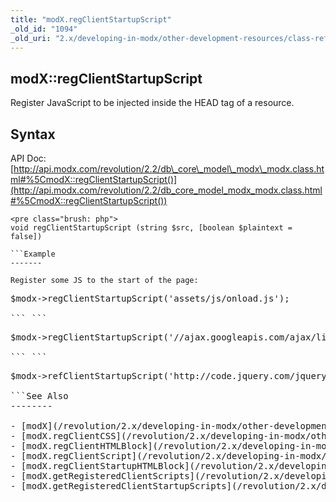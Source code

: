 ```yaml
---
title: "modX.regClientStartupScript"
_old_id: "1094"
_old_uri: "2.x/developing-in-modx/other-development-resources/class-reference/modx/modx.regclientstartupscript"
---
```


modX::regClientStartupScript
----------------------------

 Register JavaScript to be injected inside the HEAD tag of a resource.

Syntax
------

 API Doc: [http://api.modx.com/revolution/2.2/db\_core\_model\_modx\_modx.class.html#%5CmodX::regClientStartupScript()](http://api.modx.com/revolution/2.2/db_core_model_modx_modx.class.html#%5CmodX::regClientStartupScript())

 ```
<pre class="brush: php">
void regClientStartupScript (string $src, [boolean $plaintext = false])

```Example
-------

 Register some JS to the start of the page:

 ```
<pre class="brush: php">
$modx->regClientStartupScript('assets/js/onload.js');

``` ```
<pre class="brush: php">
$modx->regClientStartupScript('//ajax.googleapis.com/ajax/libs/jquery/1.11.2/jquery.min.js"');

``` ```
<pre class="brush: php">
$modx->refClientStartupScript('http://code.jquery.com/jquery-latest.min.js');

```See Also
--------

- [modX](/revolution/2.x/developing-in-modx/other-development-resources/class-reference/modx "modX")
- [modX.regClientCSS](/revolution/2.x/developing-in-modx/other-development-resources/class-reference/modx/modx.regclientcss "modX.regClientCSS")
- [modX.regClientHTMLBlock](/revolution/2.x/developing-in-modx/other-development-resources/class-reference/modx/modx.regclienthtmlblock "modX.regClientHTMLBlock")
- [modX.regClientScript](/revolution/2.x/developing-in-modx/other-development-resources/class-reference/modx/modx.regclientscript "modX.regClientScript")
- [modX.regClientStartupHTMLBlock](/revolution/2.x/developing-in-modx/other-development-resources/class-reference/modx/modx.regclientstartuphtmlblock "modX.regClientStartupHTMLBlock")
- [modX.getRegisteredClientScripts](/revolution/2.x/developing-in-modx/other-development-resources/class-reference/modx/modx.getregisteredclientscripts "modX.getRegisteredClientScripts")
- [modX.getRegisteredClientStartupScripts](/revolution/2.x/developing-in-modx/other-development-resources/class-reference/modx/modx.getregisteredclientstartupscripts "modX.getRegisteredClientStartupScripts")